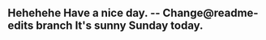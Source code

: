 Hehehehe
Have a nice day.
-- Change@readme-edits branch
It's sunny Sunday today.
----------------------------

